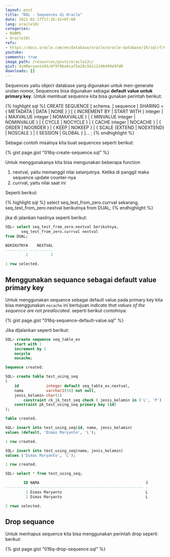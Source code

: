 ```yaml
---
layout: post
title: "DDL - Sequences di Oracle"
date: 2021-02-27T17:26:41+07:00
lang: oracle18c
categories:
- RDBMS
- Oracle18c
refs: 
- https://docs.oracle.com/en/database/oracle/oracle-database/19/sqlrf/CREATE-SEQUENCE.html#GUID-E9C78A8C-615A-4757-B2A8-5E6EFB130571
youtube: 
comments: true
image_path: /resources/posts/oracle12c/
gist: dimMaryanto93/8f9f0ba4caf5a28c56111246499e97d0
downloads: []
---
```


Sequences yaitu object database yang digunakan untuk men-generate urutan nomor, Sequences bisa digunakan sebagai **default value untuk primary key**. Untuk membuat sequence kita bisa gunakan perintah berikut:

{% highlight sql %}
CREATE SEQUENCE [ schema. ] sequence
  [ SHARING = { METADATA | DATA | NONE } ]
  [ { INCREMENT BY | START WITH } integer
  | { MAXVALUE integer | NOMAXVALUE }
  | { MINVALUE integer | NOMINVALUE }
  | { CYCLE | NOCYCLE }
  | { CACHE integer | NOCACHE }
  | { ORDER | NOORDER }
  | { KEEP | NOKEEP }
  | { SCALE {EXTEND | NOEXTEND} | NOSCALE }
  | { SESSION | GLOBAL }
  ]...
;
{% endhighlight %}

Sebagai contoh misalnya kita buat sequences seperti berikut:

{% gist page.gist "016q-create-sequence.sql" %}

Untuk menggunakanya kita bisa mengunakan beberapa function 

1. nextval, yaitu memanggil nilai selanjutnya. Ketika di panggil maka sequence update counter-nya
2. currval, yaitu nilai saat ini

Seperti berikut:

{% highlight sql %}
select seq_test_from_zero.currval sekarang,
       seq_test_from_zero.nextval berikutnya
from DUAL;
{% endhighlight %}

jika di jalankan hasilnya seperti berikut:

```sql
SQL> select seq_test_from_zero.nextval berikutnya,
       seq_test_from_zero.currval nextval
from DUAL;

BERIKUTNYA    NEXTVAL
---------- ----------
         1          1

1 row selected.
```

## Menggunakan sequance sebagai default value primary key

Untuk menggunakan sequance sebagai default value pada primary key kita bisa menggunakan `nocache` ini bertujuan _indicate that values of the sequence are not preallocated_. seperti berikut contohnya:

{% gist page.gist "016q-sequence-default-value.sql" %}

Jika dijalankan seperti berikut:

```sql
SQL> create sequence seq_table_ex
    start with 1
    increment by 1
    nocycle
    nocache;

Sequence created.

SQL> create table test_using_seq
(
    id            integer default seq_table_ex.nextval,
    nama          varchar2(50) not null,
    jenis_kelamin char(1)
        constraint ck_jk_test_seq check ( jenis_kelamin in ('L', 'P') ),
    constraint pk_test_using_seq primary key (id)
);

Table created.

SQL> insert into test_using_seq(id, nama, jenis_kelamin)
values (default, 'Dimas Maryanto', 'L');

1 row created.

SQL> insert into test_using_seq(nama, jenis_kelamin)
values ('Dimas Maryanto', 'L');

1 row created.

SQL> select * from test_using_seq;

        ID NAMA                                               J
---------- -------------------------------------------------- -
         1 Dimas Maryanto                                     L
         2 Dimas Maryanto                                     L

2 rows selected.
```

## Drop sequance

Untuk menhapus sequence kita bisa menggunakan perintah drop seperti berikut:

{% gist page.gist "016q-drop-sequence.sql" %}